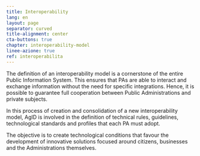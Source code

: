 ```yaml
---
title: Interoperability
lang: en
layout: page
separator: curved
title-alignment: center
cta-buttons: true
chapter: interoperability-model
linee-azione: true
ref: interoperabilita
---
```

The definition of an interoperability model is a cornerstone of the entire Public Information System. This ensures that PAs are able to interact and exchange information without the need for specific integrations. Hence, it is possible to guarantee full cooperation between Public Administrations and private subjects.

In this process of creation and consolidation of a new interoperability model, AgID is involved in the definition of technical rules, guidelines, technological standards and profiles that each PA must adopt.

The objective is to create technological conditions that favour the development of innovative solutions focused around citizens, businesses and the Administrations themselves.
